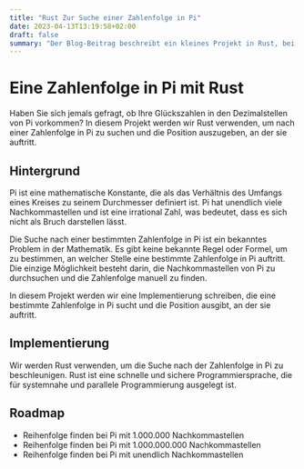 ```yaml
---
title: "Rust Zur Suche einer Zahlenfolge in Pi"
date: 2023-04-13T13:19:58+02:00
draft: false
summary: "Der Blog-Beitrag beschreibt ein kleines Projekt in Rust, bei dem eine Zahlenfolge in der Nachkommastellen von Pi gesucht wird."
---
```


# Eine Zahlenfolge in Pi mit Rust

Haben Sie sich jemals gefragt, ob Ihre Glückszahlen in den Dezimalstellen von Pi vorkommen? In diesem Projekt werden wir Rust verwenden, um nach einer Zahlenfolge in Pi zu suchen und die Position auszugeben, an der sie auftritt.

## Hintergrund

Pi ist eine mathematische Konstante, die als das Verhältnis des Umfangs eines Kreises zu seinem Durchmesser definiert ist. Pi hat unendlich viele Nachkommastellen und ist eine irrational Zahl, was bedeutet, dass es sich nicht als Bruch darstellen lässt.

Die Suche nach einer bestimmten Zahlenfolge in Pi ist ein bekanntes Problem in der Mathematik. Es gibt keine bekannte Regel oder Formel, um zu bestimmen, an welcher Stelle eine bestimmte Zahlenfolge in Pi auftritt. Die einzige Möglichkeit besteht darin, die Nachkommastellen von Pi zu durchsuchen und die Zahlenfolge manuell zu finden.

In diesem Projekt werden wir eine Implementierung schreiben, die eine bestimmte Zahlenfolge in Pi sucht und die Position ausgibt, an der sie auftritt.

## Implementierung

Wir werden Rust verwenden, um die Suche nach der Zahlenfolge in Pi zu beschleunigen. Rust ist eine schnelle und sichere Programmiersprache, die für systemnahe und parallele Programmierung ausgelegt ist.

## Roadmap

- Reihenfolge finden bei Pi mit 1.000.000 Nachkommastellen
- Reihenfolge finden bei Pi mit 1.000.000.000 Nachkommastellen
- Reihenfolge finden bei Pi mit unendlich Nachkommastellen